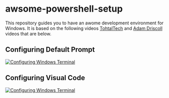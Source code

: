 # awsome-powershell-setup
This repository guides you to have an awome development environment for Windows. It is based on the following videos [TohtalTech](https://www.youtube.com/@tohtaltech) and [Adam Driscoll](https://www.youtube.com/@AdamDriscoll) videos that are below.

## Configuring Default Prompt 
[![Configuring Windows Terminal](https://img.youtube.com/vi/ila-keQMhGU/0.jpg)](https://www.youtube.com/watch?v=ila-keQMhGU)

## Configuring Visual Code
[![Configuring Windows Terminal](https://img.youtube.com/vi/NaHgtHnOPi8/0.jpg)](https://www.youtube.com/watch?v=NaHgtHnOPi8)
